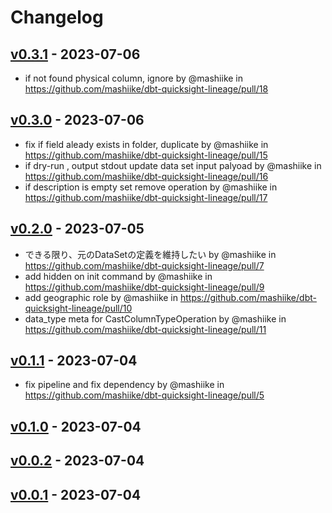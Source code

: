 # Changelog

## [v0.3.1](https://github.com/mashiike/dbt-quicksight-lineage/compare/v0.3.0...v0.3.1) - 2023-07-06
- if not found physical column, ignore by @mashiike in https://github.com/mashiike/dbt-quicksight-lineage/pull/18

## [v0.3.0](https://github.com/mashiike/dbt-quicksight-lineage/compare/v0.2.0...v0.3.0) - 2023-07-06
- fix if field aleady exists in folder, duplicate by @mashiike in https://github.com/mashiike/dbt-quicksight-lineage/pull/15
- if dry-run , output stdout update data set input palyoad by @mashiike in https://github.com/mashiike/dbt-quicksight-lineage/pull/16
- if description is empty set remove operation by @mashiike in https://github.com/mashiike/dbt-quicksight-lineage/pull/17

## [v0.2.0](https://github.com/mashiike/dbt-quicksight-lineage/compare/v0.1.1...v0.2.0) - 2023-07-05
- できる限り、元のDataSetの定義を維持したい by @mashiike in https://github.com/mashiike/dbt-quicksight-lineage/pull/7
- add hidden on init command by @mashiike in https://github.com/mashiike/dbt-quicksight-lineage/pull/9
- add geographic role by @mashiike in https://github.com/mashiike/dbt-quicksight-lineage/pull/10
- data_type meta for CastColumnTypeOperation by @mashiike in https://github.com/mashiike/dbt-quicksight-lineage/pull/11

## [v0.1.1](https://github.com/mashiike/dbt-quicksight-lineage/compare/v0.1.0...v0.1.1) - 2023-07-04
- fix pipeline and fix dependency by @mashiike in https://github.com/mashiike/dbt-quicksight-lineage/pull/5

## [v0.1.0](https://github.com/mashiike/dbt-quicksight-lineage/compare/v0.0.2...v0.1.0) - 2023-07-04

## [v0.0.2](https://github.com/mashiike/dbt-quicksight-lineage/compare/v0.0.1...v0.0.2) - 2023-07-04

## [v0.0.1](https://github.com/mashiike/dbt-quicksight-lineage/commits/v0.0.1) - 2023-07-04
